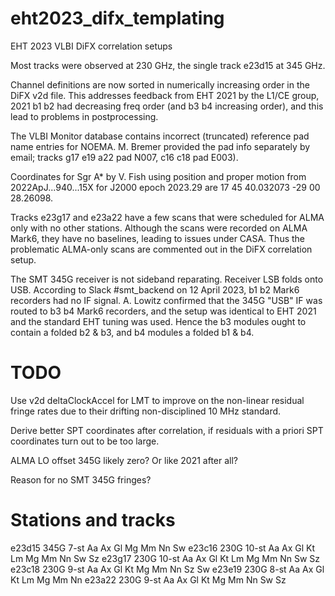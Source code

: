# eht2023_difx_templating

EHT 2023 VLBI DiFX correlation setups

Most tracks were observed at 230 GHz, the single track e23d15 at 345 GHz.

Channel definitions are now sorted in numerically increasing order in the DiFX v2d file.
This addresses feedback from EHT 2021 by the L1/CE group, 2021 b1 b2 had decreasing freq
order (and b3 b4 increasing order), and this lead to problems in postprocessing.

The VLBI Monitor database contains incorrect (truncated) reference pad name entries for NOEMA.
M. Bremer provided the pad info separately by email; tracks g17 e19 a22 pad N007, c16 c18 pad E003).

Coordinates for Sgr A* by V. Fish using position and proper motion from 2022ApJ...940...15X for J2000 epoch 2023.29 are 17 45 40.032073   -29 00 28.26098.

Tracks e23g17 and e23a22 have a few scans that were scheduled for ALMA only with no other stations.
Although the scans were recorded on ALMA Mark6, they have no baselines, leading to issues under CASA.
Thus the problematic ALMA-only scans are commented out in the DiFX correlation setup.

The SMT 345G receiver is not sideband reparating. Receiver LSB folds onto USB.
According to Slack #smt_backend on 12 April 2023, b1 b2 Mark6 recorders had no IF signal.
A. Lowitz confirmed that the 345G "USB" IF was routed to b3 b4 Mark6 recorders, and
the setup was identical to EHT 2021 and the standard EHT tuning was used.
Hence the b3 modules ought to contain a folded b2 & b3, and b4 modules a folded b1 & b4.

# TODO

Use v2d deltaClockAccel for LMT to improve on the non-linear residual fringe rates due to their drifting non-disciplined 10 MHz standard.

Derive better SPT coordinates after correlation, if residuals with a priori SPT coordinates turn out to be too large.

ALMA LO offset 345G likely zero? Or like 2021 after all?

Reason for no SMT 345G fringes?

# Stations and tracks

e23d15 345G  7-st Aa Ax Gl Mg Mm Nn Sw
e23c16 230G 10-st Aa Ax Gl Kt Lm Mg Mm Nn Sw Sz
e23g17 230G 10-st Aa Ax Gl Kt Lm Mg Mm Nn Sw Sz
e23c18 230G  9-st Aa Ax Gl Kt Mg Mm Nn Sz Sw
e23e19 230G  8-st Aa Ax Gl Kt Lm Mg Mm Nn
e23a22 230G  9-st Aa Ax Gl Kt Mg Mm Nn Sw Sz

